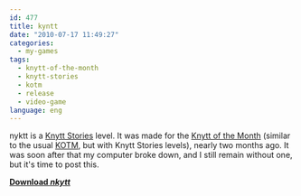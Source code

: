 ```yaml
---
id: 477
title: kyntt
date: "2010-07-17 11:49:27"
categories:
  - my-games
tags:
  - knytt-of-the-month
  - knytt-stories
  - kotm
  - release
  - video-game
language: eng
---
```


nyktt is a [Knytt Stories](http://nifflas.ni2.se/?page=Knytt+Stories) level. It was made for the [Knytt of the Month](http://www.glorioustrainwrecks.com/node/1280) (similar to the usual [KOTM](/tag/kotm/), but with Knytt Stories levels), nearly two months ago. It was soon after that my computer broke down, and I still remain without one, but it's time to post this.

[**Download _nkytt_**](//www.agj.cl/files/games/nyktt.zip)
